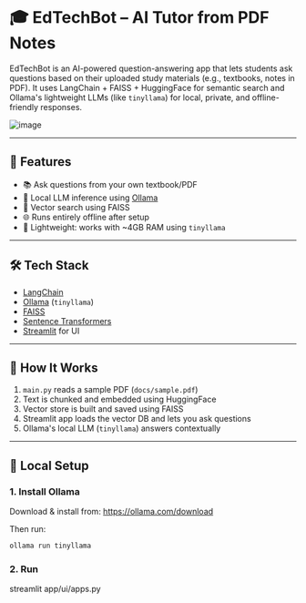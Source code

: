 # 🎓 EdTechBot – AI Tutor from PDF Notes

EdTechBot is an AI-powered question-answering app that lets students ask questions based on their uploaded study materials (e.g., textbooks, notes in PDF). It uses LangChain + FAISS + HuggingFace for semantic search and Ollama's lightweight LLMs (like `tinyllama`) for local, private, and offline-friendly responses.

![image](https://github.com/user-attachments/assets/bb9687c0-85e4-4adb-987c-1cce988b2432)

---

## 🚀 Features

- 📚 Ask questions from your own textbook/PDF
- 💬 Local LLM inference using [Ollama](https://ollama.com/)
- 🧠 Vector search using FAISS
- 🌐 Runs entirely offline after setup
- 🎯 Lightweight: works with ~4GB RAM using `tinyllama`

---

## 🛠️ Tech Stack

- [LangChain](https://github.com/langchain-ai/langchain)
- [Ollama](https://ollama.com/) (`tinyllama`)
- [FAISS](https://github.com/facebookresearch/faiss)
- [Sentence Transformers](https://huggingface.co/sentence-transformers)
- [Streamlit](https://streamlit.io/) for UI

---

## 🧪 How It Works

1. `main.py` reads a sample PDF (`docs/sample.pdf`)
2. Text is chunked and embedded using HuggingFace
3. Vector store is built and saved using FAISS
4. Streamlit app loads the vector DB and lets you ask questions
5. Ollama's local LLM (`tinyllama`) answers contextually

---

## 🧰 Local Setup

### 1. Install Ollama

Download & install from: https://ollama.com/download

Then run:
```bash
ollama run tinyllama
```
### 2. Run
streamlit app/ui/apps.py
